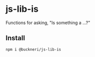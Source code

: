 # js-lib-is

Functions for asking, "Is something a ...?"

## Install

```
npm i @buckneri/js-lib-is
